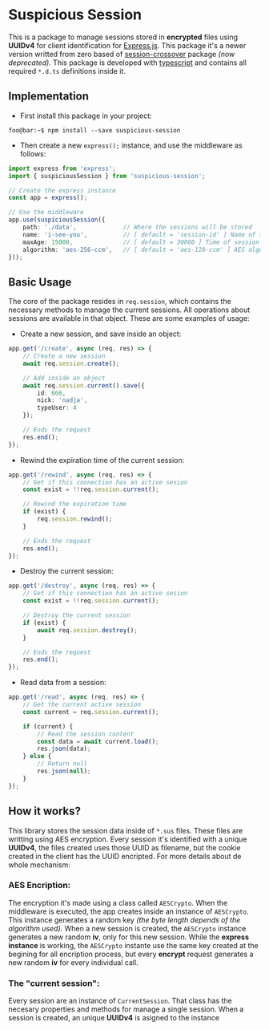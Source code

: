 # Suspicious Session

This is a package to manage sessions stored in __encrypted__ files using __UUIDv4__ for client identification for [Express.js](https://expressjs.com/). This package it's a newer version writted from zero based of [session-crossover](https://www.npmjs.com/package/session-crossover) package _(now deprecated)._ This package is developed with [typescript](https://www.typescriptlang.org/) and contains all required `*.d.ts` definitions inside it.


## Implementation

- First install this package in your project:
```console
foo@bar:~$ npm install --save suspicious-session
```

- Then create a new `express();` instance, and use the middleware as follows:
```ts
import express from 'express';
import { suspiciousSession } from 'suspicious-session';

// Create the express instance
const app = express();

// Use the middleware
app.use(suspiciousSession({
    path: './data',             // Where the sessions will be stored
    name: 'i-see-you',          // [ default = 'session-id' ] Name of the cookie to create
    maxAge: 15000,              // [ default = 30000 ] Time of session duration (in ms)
    algorithm: 'aes-256-ccm',   // [ default = 'aes-128-ccm' ] AES algorithm do you want to use
}));
```


## Basic Usage

The core of the package resides in `req.session`, which contains the necessary methods to manage the current sessions. All operations about sessions are available in that object. These are some examples of usage:

- Create a new session, and save inside an object:
```ts
app.get('/create', async (req, res) => {
    // Create a new session
    await req.session.create();

    // Add inside an object
    await req.session.current().save({
        id: 666,
        nick: 'nadja',
        typeUser: 4
    });

    // Ends the request
    res.end();
});
```

- Rewind the expiration time of the current session:
```ts
app.get('/rewind', async (req, res) => {
    // Get if this connection has an active sesion
    const exist = !!req.session.current();

    // Rewind the expiration time
    if (exist) {
        req.session.rewind();
    }

    // Ends the request
    res.end();
});
```

- Destroy the current session:
```ts
app.get('/destroy', async (req, res) => {
    // Get if this connection has an active sesion
    const exist = !!req.session.current();

    // Destroy the current session
    if (exist) {
        await req.session.destroy();
    }

    // Ends the request
    res.end();
});
```

- Read data from a session:
```ts
app.get('/read', async (req, res) => {
    // Get the current active session
    const current = req.session.current();

    if (current) {
        // Read the session content
        const data = await current.load();
        res.json(data);
    } else {
        // Return null
        res.json(null);
    }
});
```

## How it works?

This library stores the session data inside of `*.sus` files. These files are writting using AES encryption. Every session it's identified with a unique __UUIDv4__, the files created uses those UUID as filename, but the cookie created in the client has the UUID encripted. For more details about de whole mechanism:

### AES Encription:

The encryption it's made using a class called `AESCrypto`. When the middleware is executed, the app creates inside an instance of `AESCrypto`. This instance generates a random key _(the byte length depends of the algorithm used)._ When a new session is created, the `AESCrypto` instance generates a new random __iv__, only for this new session. While the __express instance__ is working, the `AESCrypto` instante use the same key created at the begining for all encription process, but every __encrypt__ request generates a new random __iv__ for every individual call.


### The "current session":

Every session are an instance of `CurrentSession`. That class has the necesary properties and methods for manage a single session. When a session is created, an unique __UUIDv4__ is asigned to the instance